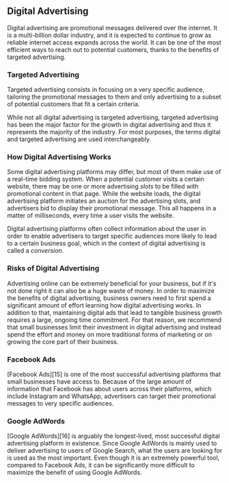 ## Digital Advertising <a name="digital-advertising"></a>

Digital advertising are promotional messages delivered over the internet. It is a multi-billion
dollar industry, and it is expected to continue to grow as reliable internet access expands across
the world. It can be one of the most efficient ways to reach out to potential customers, thanks to
the benefits of targeted advertising.


### Targeted Advertising

Targeted advertising consists in focusing on a very specific audience, tailoring the promotional
messages to them and only advertising to a subset of potential customers that fit a certain
criteria.

While not all digital advertising is targeted advertising, targeted advertising has been the major
factor for the growth in digital advertising and thus it represents the majority of the industry.
For most purposes, the terms digital and targeted advertising are used interchangeably.


### How Digital Advertising Works

Some digital advertising platforms may differ, but most of them make use of a real-time bidding
system. When a potential customer visits a certain website, there may be one or more advertising
*slots* to be filled with promotional content in that page. While the website loads, the digital
advertising platform initiates an auction for the advertising slots, and advertisers bid to display
their promotional message. This all happens in a matter of milliseconds, every time a user visits
the website.

Digital advertising platforms often collect information about the user in order to enable
advertisers to target specific audiences more likely to lead to a certain business goal, which in
the context of digital advertising is called a *conversion*.


### Risks of Digital Advertising

Advertising online can be extremely beneficial for your business, but if it's not done right it can
also be a huge waste of money. In order to maximize the benefits of digital advertising, business
owners need to first spend a significant amount of effort learning how digital advertising works. In
addition to that, maintaining digital ads that lead to tangible business growth requires a large,
ongoing time commitment. For that reason, we recommend that small businesses limit their investment
in digital advertising and instead spend the effort and money on more traditional forms of marketing
or on growing the core part of their business.


### Facebook Ads

[Facebook Ads][15] is one of the most successful advertising platforms that small businesses have
access to. Because of the large amount of information that Facebook has about users across their
platforms, which include Instagram and WhatsApp, advertisers can target their promotional messages
to very specific audiences.


### Google AdWords

[Google AdWords][16] is arguably the longest-lived, most successful digital advertising platform
in existence. Since Google AdWords is mainly used to deliver advertising to users of Google Search,
what the users are looking for is used as the most important. Even though it is an extremely
powerful tool, compared to Facebook Ads, it can be significantly more difficult to maximize the
benefit of using Google AdWords.
